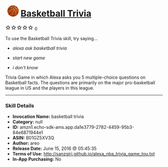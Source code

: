 # &nbsp;<img src="skill_icon" alt="Basketball Trivia icon" width="36"> [Basketball Trivia](http://alexa.amazon.com/#skills/amzn1.echo-sdk-ams.app.da1e3779-2782-4459-95b3-84e6871944e1)
![0 stars](../../images/ic_star_border_black_18dp_1x.png)![0 stars](../../images/ic_star_border_black_18dp_1x.png)![0 stars](../../images/ic_star_border_black_18dp_1x.png)![0 stars](../../images/ic_star_border_black_18dp_1x.png)![0 stars](../../images/ic_star_border_black_18dp_1x.png) 0

To use the Basketball Trivia skill, try saying...

* *alexa ask basketball trivia*

* *start new game*

* *i don't know*

Trivia Game in which Alexa asks you 5 multiple-choice questions on Basketball facts. The questions are primarily on the major pro-basketball league in US and the players in this league.

***

### Skill Details

* **Invocation Name:** basketball trivia
* **Category:** null
* **ID:** amzn1.echo-sdk-ams.app.da1e3779-2782-4459-95b3-84e6871944e1
* **ASIN:** B01GZ5XV3Q
* **Author:** areo
* **Release Date:** June 15, 2016 @ 05:45:35
* **Terms of Use:** http://sanzgiri.github.io/alexa_nba_trivia_game_tou.txt
* **In-App Purchasing:** No
